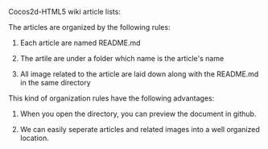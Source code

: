 Cocos2d-HTML5 wiki article lists:

The articles are organized by the following rules:

1. Each article are named README.md

2. The artile are under a folder which name is the article's name 

3. All image related to the article are laid down along with the README.md in the same directory

This kind of organization rules have the following advantages:

1. When you open the directory, you can preview the document in github.

2. We can easily seperate articles and related images into a well organized location.


